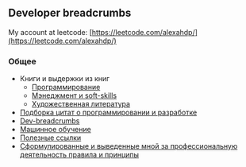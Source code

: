 ## Developer breadcrumbs

My account at leetcode: [https://leetcode.com/alexahdp/](https://leetcode.com/alexahdp/)  

### Общее
 * Книги и выдержки из книг
   * [Программирование](./books/hard_skills.md)  
   * [Мэнеджмент и soft-skills](./books/management.md)  
   * [Художественная литература](./books/fiction.md)  
 * [Подборка цитат о программировании и разработке](./notes/quotes.md)  
 * [Dev-breadcrumbs](./dev/README.md)  
 * [Машинное обучение](./ml/README.md)  
 * [Полезные ссылки](./links.md)  
 * [Сформулированные и выведенные мной за профессиональную деятельность правила и принципы](./my_practices.md)  
